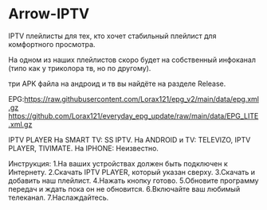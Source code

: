 # Arrow-IPTV
IPTV плейлисты для тех, кто хочет стабильный плейлист для комфортного просмотра.

На одном из наших плейлистов скоро будет на собственный инфоканал (типо как у триколора тв, но по другому).

три APK файла на андроид и тв вы найдёте на разделе Release.

EPG:https://raw.githubusercontent.com/Lorax121/epg_v2/main/data/epg.xml.gz
https://github.com/Lorax121/everyday_epg_update/raw/main/data/EPG_LITE.xml.gz

IPTV PLAYER
На SMART TV: SS IPTV.
На ANDROID и TV: TELEVIZO, IPTV PLAYER, TIVIMATE.
На IPHONE: Неизвестно.

Инструкция:
1.На ваших устройствах должен быть подключен к Интернету.
2.Скачать IPTV PLAYER, который указан сверху.
3.Скачать и добавить наш плейлист.
4.Нажать кнопку готово.
5.Обновите программу передач и ждать пока он не обновится.
6.Включайте ваш любимый телеканал.
7.Наслаждайтесь.
